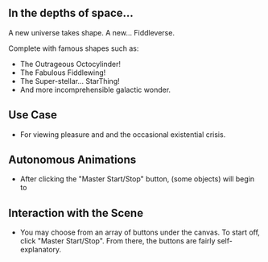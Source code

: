## In the depths of space...

A new universe takes shape. A new... Fiddleverse.

Complete with famous shapes such as:
- The Outrageous Octocylinder!
- The Fabulous Fiddlewing!
- The Super-stellar... StarThing!
- And more incomprehensible galactic wonder.

## Use Case
- For viewing pleasure and and the occasional existential crisis.

## Autonomous Animations
- After clicking the "Master Start/Stop" button, (some objects) will begin to 

## Interaction with the Scene
- You may choose from an array of buttons under the canvas. To start off, click "Master Start/Stop". From there, the buttons are fairly self-explanatory. 
